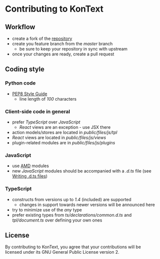 Contributing to KonText
=======================

Workflow
--------

* create a fork of the [repository](https://github.com/czcorpus/kontext)
* create you feature branch from the *master* branch
  * be sure to keep your repository in sync with upstream
* once your changes are ready, create a pull request

Coding style
------------

### Python code

* [PEP8 Style Guide](https://www.python.org/dev/peps/pep-0008/)
  * line length of *100* characters


### Client-side code in general

* prefer *TypeScript* over *JavaScript*
  * *React* views are an exception - use JSX there
* action models/stores are located in *public/files/js/tpl*
* *React* views are located in *public/files/js/views*
* plugin-related modules are in *public/files/js/plugins*

### JavaScript

* use [AMD](http://requirejs.org/docs/whyamd.html#amd) modules
* new *JavaScript* modules should be accompanied with a *.d.ts* file 
  (see [Writing .d.ts files](http://www.typescriptlang.org/Handbook#writing-dts-files))

### TypeScript

* constructs from versions up to *1.4* (included) are supported
  * changes in support towards newer versions will be announced here
* try to minimize use of the *any* type
* prefer existing types from *ts/declarations/common.d.ts* and *tpl/document.ts* over defining 
  your own ones



License
-------

By contributing to KonText, you agree that your contributions will be licensed under its 
GNU General Public License version 2.